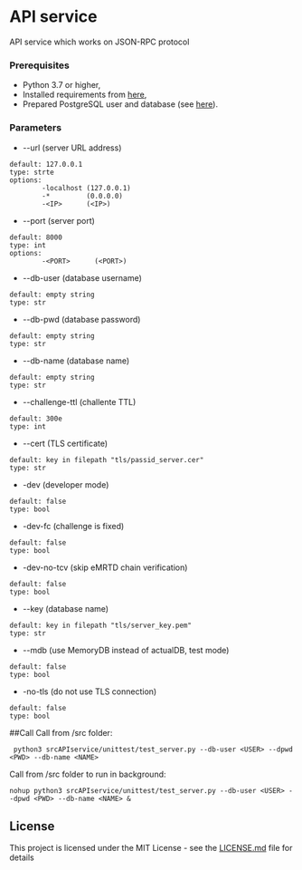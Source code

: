 # API service
API service which works on JSON-RPC protocol

### Prerequisites
* Python 3.7 or higher,
* Installed requirements from [here](../README.md),
* Prepared PostgreSQL user and database (see [here](../README.md])).

### Parameters

* --url (server URL address)
```
default: 127.0.0.1
type: strte
options:
        -localhost (127.0.0.1)
        -*         (0.0.0.0)
        -<IP>      (<IP>)
```

* --port (server port)
```
default: 8000
type: int
options: 
        -<PORT>      (<PORT>)
```

* --db-user (database username)
```
default: empty string
type: str
```

* --db-pwd (database password)
```
default: empty string
type: str
```

* --db-name (database name)
```
default: empty string
type: str
```



* --challenge-ttl (challente TTL)
```
default: 300e
type: int
```

* --cert (TLS certificate)
```
default: key in filepath "tls/passid_server.cer"
type: str
```

* -dev (developer mode)
```
default: false
type: bool
```

* -dev-fc (challenge is fixed)
```
default: false
type: bool
```

* -dev-no-tcv (skip eMRTD chain verification)
```
default: false
type: bool
```

* --key (database name)
```
default: key in filepath "tls/server_key.pem"
type: str
```

* --mdb (use MemoryDB instead of actualDB, test mode)
```
default: false
type: bool
```

* -no-tls (do not use TLS connection)
```
default: false
type: bool
```

##Call
Call from /src folder:
```
 python3 srcAPIservice/unittest/test_server.py --db-user <USER> --dpwd <PWD> --db-name <NAME>
```

Call from /src folder to run in background:
```
nohup python3 srcAPIservice/unittest/test_server.py --db-user <USER> --dpwd <PWD> --db-name <NAME> &  
```
## License

This project is licensed under the MIT License - see the [LICENSE.md](LICENSE.md) file for details
